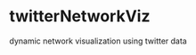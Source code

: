 # twitterNetworkViz
dynamic network visualization using twitter data
[](https://github.com/xoxoaseka/ssn/blob/master/atozFinal.pdf)
